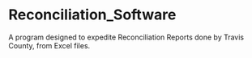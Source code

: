 # Reconciliation_Software
A program designed to expedite Reconciliation Reports done by Travis County, from Excel files.
